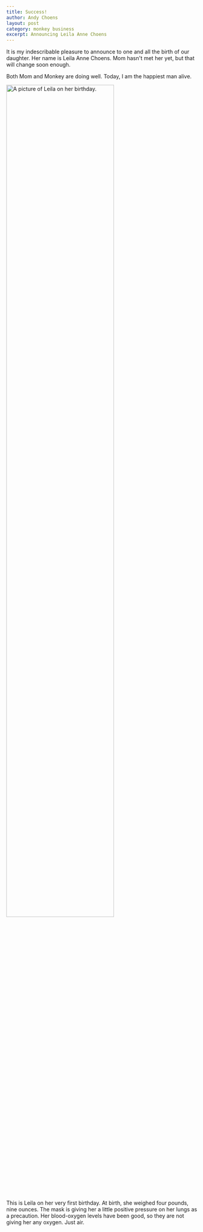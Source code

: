 ```yaml
---
title: Success!
author: Andy Choens
layout: post
category: monkey business
excerpt: Announcing Leila Anne Choens
---
```


It is my indescribable pleasure to announce to one and all the birth
of our daughter. Her name is Leila Anne Choens. Mom hasn't met her
yet, but that will change soon enough.

Both Mom and Monkey are doing well. Today, I am the happiest man
alive.

<img class="solo" 
src="{{ site.baseurl }}/public/img/2016/05-12-success.jpg"
alt="A picture of Leila on her birthday." width="75%">

This is Leila on her very first birthday. At birth, she weighed four
pounds, nine ounces. The mask is giving her a little positive pressure
on her lungs as a precaution. Her blood-oxygen levels have been good,
so they are not giving her any oxygen. Just air.
